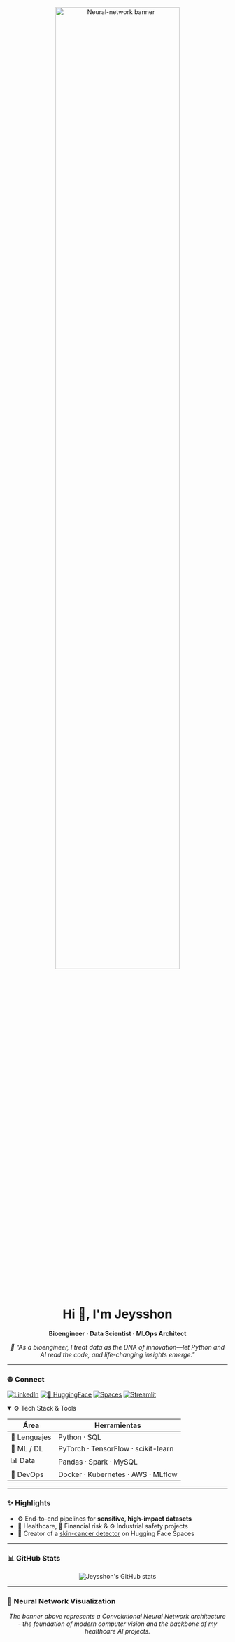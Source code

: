 

<!-- ===== LinkedIn-style banner ===== -->
<div align="center">

<!-- OPCIÓN 1: URL con parámetro de caché -->
<img src="https://raw.githubusercontent.com/Jeysshon/Jeysshon/main/CNN.png?v=2" alt="Neural-network banner" width="75%">

<!-- OPCIÓN 2: URL alternativa (respaldo) -->
<!-- <img src="https://github.com/Jeysshon/Jeysshon/blob/main/CNN.png?raw=true&cache=bust" alt="Neural-network banner" width="75%"> -->

</div>

<h1 align="center">Hi 👋, I'm Jeysshon</h1>
<p align="center"><strong>Bioengineer · Data Scientist · MLOps Architect</strong></p>
<p align="center"><em>🔬 "As a bioengineer, I treat data as the DNA of innovation—let Python and AI read the code, and life-changing insights emerge."</em></p>

---

### 🌐 Connect

[![LinkedIn](https://img.shields.io/badge/LINKEDIN-0A66C2?style=for-the-badge&logo=linkedin&logoColor=white)](https://www.linkedin.com/in/jeysshon/)
[![🤗 HuggingFace](https://img.shields.io/badge/-HUGGINGFACE-1A1A1A?style=for-the-badge&logo=huggingface&logoColor=white)](https://huggingface.co/jeysshon)
[![Spaces](https://img.shields.io/badge/-SPACES-FFCC00?style=for-the-badge&logo=python&logoColor=black)](https://huggingface.co/spaces/jeycov/Piel_cancer_prueba)
[![Streamlit](https://img.shields.io/badge/STREAMLIT-FF4B4B?style=for-the-badge&logo=streamlit&logoColor=white)](https://share.streamlit.io/user/jeysshonb)

<details open>
<summary>⚙️ Tech Stack & Tools</summary>

| Área | Herramientas |
|------|--------------|
| 🐍 Lenguajes | Python · SQL |
| 🤖 ML / DL | PyTorch · TensorFlow · scikit-learn |
| 📊 Data | Pandas · Spark · MySQL |
| 🚀 DevOps | Docker · Kubernetes · AWS · MLflow |

</details>

---

### ✨ Highlights

- ⚙️ End-to-end pipelines for **sensitive, high-impact datasets**
- 🏥 Healthcare, 🏦 Financial risk & ⚙️ Industrial safety projects
- 🚀 Creator of a [skin-cancer detector](https://huggingface.co/spaces/jeycov/Piel_cancer_prueba) on Hugging Face Spaces

---

### 📊 GitHub Stats

<div align="center">

![Jeysshon's GitHub stats](https://github-readme-stats.vercel.app/api?username=Jeysshon&show_icons=true&theme=github_dark&hide_title=true)

</div>

---

### 🧠 Neural Network Visualization

<div align="center">
<em>The banner above represents a Convolutional Neural Network architecture - the foundation of modern computer vision and the backbone of my healthcare AI projects.</em>
</div>
